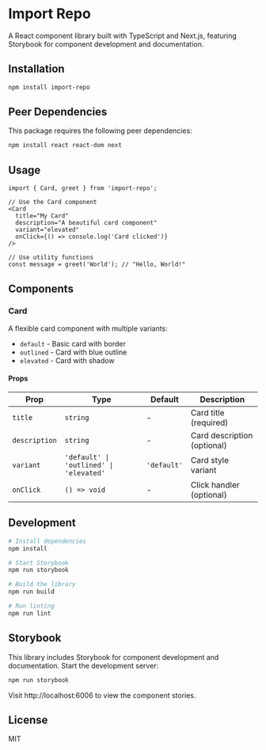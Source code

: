# Import Repo

A React component library built with TypeScript and Next.js, featuring Storybook for component development and documentation.

## Installation

```bash
npm install import-repo
```

## Peer Dependencies

This package requires the following peer dependencies:

```bash
npm install react react-dom next
```

## Usage

```tsx
import { Card, greet } from 'import-repo';

// Use the Card component
<Card 
  title="My Card" 
  description="A beautiful card component"
  variant="elevated"
  onClick={() => console.log('Card clicked')}
/>

// Use utility functions
const message = greet('World'); // "Hello, World!"
```

## Components

### Card

A flexible card component with multiple variants:

- `default` - Basic card with border
- `outlined` - Card with blue outline
- `elevated` - Card with shadow

#### Props

| Prop | Type | Default | Description |
|------|------|---------|-------------|
| `title` | `string` | - | Card title (required) |
| `description` | `string` | - | Card description (optional) |
| `variant` | `'default' \| 'outlined' \| 'elevated'` | `'default'` | Card style variant |
| `onClick` | `() => void` | - | Click handler (optional) |

## Development

```bash
# Install dependencies
npm install

# Start Storybook
npm run storybook

# Build the library
npm run build

# Run linting
npm run lint
```

## Storybook

This library includes Storybook for component development and documentation. Start the development server:

```bash
npm run storybook
```

Visit http://localhost:6006 to view the component stories.

## License

MIT